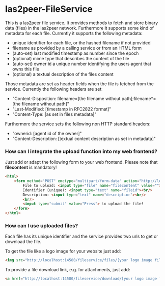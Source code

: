 # las2peer-FileService

This is a las2peer file service. It provides methods to fetch and store binary data (files) in the las2peer network.
Furthermore it supports some kind of metadata for each file. Currently it supports the following metadata:

- unique identifier for each file, or the hashed filename if not provided
- filename as provided by a calling service or from an HTML form
- (auto-set) last modified timestamp as number since the epoch
- (optional) mime type that describes the content of the file
- (auto-set) owner id a unique number identifying the users agent that owns this file
- (optional) a textual description of the files content

Those metadata are set as header fields when the file is fetched from the service. Currently the following headers are set:

- "Content-Disposition: filename=[the filename without path];filename*=[the filename without path]"
- "Last-Modified: [timestamp in RFC2822 format]"
- "Content-Type: [as set in files metadata]"

Furthermore the service sets the following non HTTP standard headers:

- "ownerid: [agent id of the owner]"
- "Content-Description: [textual content description as set in metadata]"

### How can I integrate the upload function into my web frontend?

Just add or adapt the following form to your web frontend. Please note that **filecontent** is mandatory!
```html
<html>
	<form method="POST" enctype="multipart/form-data" action="http://localhost:14580/fileservice/files">
		File to upload: <input type="file" name="filecontent" value=""><br/>
		Identifier (unique): <input type="text" name="fileid"><br/>
		Description: <input type="text" name="description"><br/>
		<br/>
		<input type="submit" value="Press"> to upload the file!
	</form>
</html>
```

### How can I use uploaded files?

Each file has its unique identifier and the service provides two urls to get or download the file.

To get the file like a logo image for your website just add:
```html
<img src="http://localhost:14580/fileservice/files/[your logo image fileid]">
```

To provide a file download link, e.g. for attachments, just add:
```html
<a href="http://localhost:14580/fileservice/download/[your logo image fileid]">Download</a>
```
